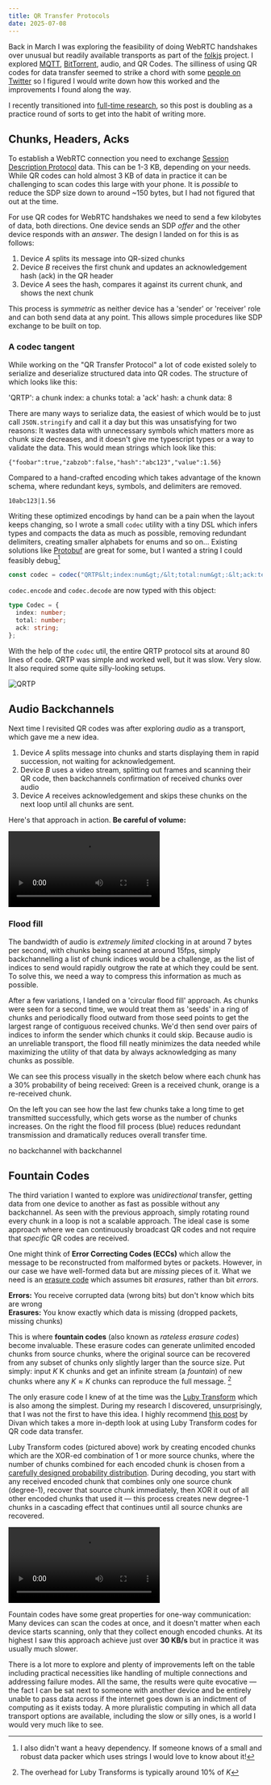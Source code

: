 ```yaml
---
title: QR Transfer Protocols
date: 2025-07-08
---
```


Back in March I was exploring the feasibility of doing WebRTC handshakes over unusual but readily available transports as part of the [folkjs](https://folkjs.org) project. I explored [MQTT](https://en.wikipedia.org/wiki/MQTT), [BitTorrent](https://en.wikipedia.org/wiki/BitTorrent), audio, and QR Codes. The silliness of using QR codes for data transfer seemed to strike a chord with some [people on Twitter](https://x.com/OrionReedOne/status/1901383095648927881) so I figured I would write down how this worked and the improvements I found along the way.

I recently transitioned into [full-time research](https://bsky.app/profile/orionreed.com/post/3lt5jj4hfjc2j), so this post is doubling as a practice round of sorts to get into the habit of writing more.

## Chunks, Headers, Acks

To establish a WebRTC connection you need to exchange [Session Description Protocol](https://en.wikipedia.org/wiki/Session_Description_Protocol) data. This can be 1-3 KB, depending on your needs. While QR codes can hold almost 3 KB of data in practice it can be challenging to scan codes this large with your phone. It is _possible_ to reduce the SDP size down to around ~150 bytes, but I had not figured that out at the time.

For use QR codes for WebRTC handshakes we need to send a few kilobytes of data, both directions. One device sends an SDP _offer_ and the other device responds with an _answer_. The design I landed on for this is as follows:

1. Device $A$ splits its message into QR-sized chunks
2. Device $B$ receives the first chunk and updates an acknowledgement hash (ack) in the QR header
3. Device $A$ sees the hash, compares it against its current chunk, and shows the next chunk

<md-qrtp-handshake chunks="5" speed="2000"></md-qrtp-handshake>

This process is _symmetric_ as neither device has a 'sender' or 'receiver' role and can both send data at any point. This allows simple procedures like SDP exchange to be built on top.

### A codec tangent

While working on the "QR Transfer Protocol" a lot of code existed solely to serialize and deserialize structured data into QR codes. The structure of which looks like this:

<md-codec width='20rem'>
'QRTP': a
chunk index: a
chunks total: a
'ack' hash: a
chunk data: 8
</md-codec>

There are many ways to serialize data, the easiest of which would be to just call `JSON.stringify` and call it a day but this was unsatisfying for two reasons: It wastes data with unnecessary symbols which matters more as chunk size decreases, and it doesn't give me typescript types or a way to validate the data. This would mean strings which look like this:

```
{"foobar":true,"zabzob":false,"hash":"abc123","value":1.56}
```

Compared to a hand-crafted encoding which takes advantage of the known schema, where redundant keys, symbols, and delimiters are removed.

```
10abc123|1.56
```

Writing these optimized encodings by hand can be a pain when the layout keeps changing, so I wrote a small `codec` utility with a tiny DSL which infers types and compacts the data as much as possible, removing redundant delimiters, creating smaller alphabets for enums and so on… Existing solutions like [Protobuf](https://en.wikipedia.org/wiki/Protocol_Buffers) are great for some, but I wanted a string I could feasibly debug[^1]

[^1]: I also didn't want a heavy dependency. If someone knows of a small and robust data packer which uses strings I would love to know about it!

```ts
const codec = codec("QRTP&lt;index:num&gt;/&lt;total:num&gt;:&lt;ack:text&gt;");
```

`codec.encode` and `codec.decode` are now typed with this object:

```ts
type Codec = {
  index: number;
  total: number;
  ack: string;
};
```

With the help of the `codec` util, the entire QRTP protocol sits at around 80 lines of code. QRTP was simple and worked well, but it was slow. Very slow. It also required some quite silly-looking setups.

![QRTP](qrtp.jpg)

## Audio Backchannels

Next time I revisited QR codes was after exploring _audio_ as a transport, which gave me a new idea.

1. Device $A$ splits message into chunks and starts displaying them in rapid succession, not waiting for acknowledgement.
2. Device $B$ uses a video stream, splitting out frames and scanning their QR code, then backchannels confirmation of received chunks over audio
3. Device $A$ receives acknowledgement and skips these chunks on the next loop until all chunks are sent.

Here's that approach in action. **Be careful of volume:**

![qrtpb](backchannel.mp4)

### Flood fill

The bandwidth of audio is _extremely limited_ clocking in at around 7 bytes per second, with chunks being scanned at around 15fps, simply backchannelling a list of chunk indices would be a challenge, as the list of indices to send would rapidly outgrow the rate at which they could be sent. To solve this, we need a way to compress this information as much as possible.

After a few variations, I landed on a 'circular flood fill' approach. As chunks were seen for a second time, we would treat them as 'seeds' in a ring of chunks and periodically flood outward from those seed points to get the largest range of contiguous received chunks. We'd then send over pairs of indices to inform the sender which chunks it could skip. Because audio is an unreliable transport, the flood fill neatly minimizes the data needed while maximizing the utility of that data by always acknowledging as many chunks as possible.

We can see this process visually in the sketch below where each chunk has a 30% probability of being received: Green is a received chunk, orange is a re-received chunk.

On the left you can see how the last few chunks take a long time to get transmitted successfully, which gets worse as the number of chunks increases. On the right the flood fill process (blue) reduces redundant transmission and dramatically reduces overall transfer time.

<md-group>
  <md-cell-circle cells='60' width='0.2' id="protocol-v1">
    no backchannel
  </md-cell-circle>
  <md-cell-circle cells='60' width='0.2' id="protocol-v2">
    with backchannel
  </md-cell-circle>
</md-group>

## Fountain Codes

The third variation I wanted to explore was _unidirectional_ transfer, getting data from one device to another as fast as possible without any backchannel. As seen with the previous approach, simply rotating round every chunk in a loop is not a scalable approach. The ideal case is some approach where we can continuously broadcast QR codes and not require that _specific_ QR codes are received.

One might think of **Error Correcting Codes (ECCs)** which allow the message to be reconstructed from malformed bytes or packets. However, in our case we have well-formed data but are _missing_ pieces of it. What we need is an [erasure code](https://en.wikipedia.org/wiki/Erasure_code) which assumes bit _erasures_, rather than bit _errors_.

**Errors:** You receive corrupted data (wrong bits) but don't know which bits are wrong <br/>
**Erasures:** You know exactly which data is missing (dropped packets, missing chunks)

This is where **fountain codes** (also known as _rateless erasure codes_) become invaluable. These erasure codes can generate unlimited encoded chunks from source chunks, where the original source can be recovered from any subset of chunks only slightly larger than the source size. Put simply: input $K$
K chunks and get an infinite stream (a _fountain_) of new chunks where any $K\approx K$ chunks can reproduce the full message. [^2]

[^2]: The overhead for Luby Transforms is typically around 10% of $K$

The only erasure code I knew of at the time was the [Luby Transform](https://en.wikipedia.org/wiki/Luby_transform_code) which is also among the simplest. During my research I discovered, unsurprisingly, that I was not the first to have this idea. I highly recommend [this post](https://divan.dev/posts/fountaincodes/) by Divan which takes a more in-depth look at using Luby Transform codes for QR code data transfer.

<md-group>
  <md-luby-transform>
  </md-luby-transform>
</md-group>

Luby Transform codes (pictured above) work by creating encoded chunks which are the XOR-ed combination of 1 or more source chunks, where the number of chunks combined for each encoded chunk is chosen from a [carefully designed probability distribution](https://en.wikipedia.org/wiki/Soliton_distribution). During decoding, you start with any received encoded chunk that combines only one source chunk (degree-1), recover that source chunk immediately, then XOR it out of all other encoded chunks that used it — this process creates new degree-1 chunks in a cascading effect that continues until all source chunks are recovered.

![fountain](fountain.mp4)

Fountain codes have some great properties for one-way communication: Many devices can scan the codes at once, and it doesn't matter when each device starts scanning, only that they collect enough encoded chunks. At its highest I saw this approach achieve just over **30 KB/s** but in practice it was usually much slower.

There is a lot more to explore and plenty of improvements left on the table including practical necessities like handling of multiple connections and addressing failure modes. All the same, the results were quite evocative — the fact I can be sat next to someone with another device and be entirely unable to pass data across if the internet goes down is an indictment of computing as it exists today. A more pluralistic computing in which all data transport options are available, including the slow or silly ones, is a world I would very much like to see.

<script>
class QRTPProtocol {
  constructor(circle, options = {}) {
    this.circle = circle;
    this.cellCount = circle.cellCount;
    this.broadcastIndex = 0;
    this.receivedCells = new Set();
    this.retransmitCells = new Set();
    this.acknowledgedCells = new Set(); // Cells that have been flood-filled
    this.isRunning = false;
    this.isBroadcasting = false; // Flag to prevent concurrent broadcast loops
    this.lastBroadcastCell = -1;
    this.floodFillTimer = null;
    this.isFloodFilling = false;
    this.timeouts = new Set(); // Track timeouts for cleanup
    
    // Protocol options
    this.enableFloodFill = options.enableFloodFill !== false;
    this.skipAcknowledged = options.skipAcknowledged || false;
    
    // Protocol parameters
    this.receptionProbability = 0.35; // Lower probability for more realistic loss
    this.broadcastSpeed = 80; // ms per cell
    this.floodFillSpeed = 25; // Faster flood fill spread
    this.floodFillDelay = 800; // ms to wait before flood fill
  }

  // Get CSS variable colors for theme support (always fresh to handle theme changes)
  getColors() {
    const root = getComputedStyle(document.documentElement);
    return {
      broadcast: root.getPropertyValue('--color-black').trim(),
      received: root.getPropertyValue('--color-green').trim(),
      retransmit: root.getPropertyValue('--color-orange').trim(),
      floodFill: root.getPropertyValue('--color-blue').trim(),
      acknowledged: root.getPropertyValue('--color-gray').trim(),
      completion: root.getPropertyValue('--color-white').trim()
    };
  }

  // Refresh all visible cell colors (useful when theme changes)
  refreshAllColors() {
    if (!this.isRunning) return;
    
    for (let i = 0; i < this.cellCount; i++) {
      if (i === this.lastBroadcastCell) {
        // Keep broadcast cell as-is
        continue;
      }
      // Restore each cell to its proper color
      this.restoreCell(i);
    }
  }

  async sleep(ms) {
    return new Promise(resolve => {
      const timeoutId = setTimeout(resolve, ms);
      // Store timeout for cleanup
      if (!this.timeouts) this.timeouts = new Set();
      this.timeouts.add(timeoutId);
      // Remove from set when resolved
      setTimeout(() => this.timeouts?.delete(timeoutId), ms + 10);
    });
  }

  // Yield control to browser to prevent blocking
  async yield() {
    return new Promise(resolve => {
      requestAnimationFrame(() => {
        setTimeout(resolve, 0);
      });
    });
  }

  // Restore cell to its proper state (not black)
  restoreCell(cellIndex) {
    if (!this.isRunning) return; // Don't restore cells if not running
    
    const colors = this.getColors();
    
    if (this.acknowledgedCells.has(cellIndex)) {
      this.circle.setCell(cellIndex, colors.acknowledged); // Light grey for acknowledged
    } else if (this.retransmitCells.has(cellIndex)) {
      this.circle.setCell(cellIndex, colors.retransmit); // Orange for retransmit
    } else if (this.receivedCells.has(cellIndex)) {
      this.circle.setCell(cellIndex, colors.received); // Green for received
    } else {
      this.circle.clearCell(cellIndex); // Clear if not received
    }
  }

  // Continuous broadcast that keeps going around
  async continuousBroadcast() {
    // Prevent multiple concurrent broadcast loops
    if (this.isBroadcasting) {
      console.log('Broadcast already running, skipping');
      return;
    }
    
    this.isBroadcasting = true;
    
    try {
      while (this.isRunning) {
        // Yield control to browser every loop iteration
        await this.yield();
        
        // Check if still running before each operation
        if (!this.isRunning) break;
        
        // Clear previous broadcast cell
        if (this.lastBroadcastCell !== -1) {
          this.restoreCell(this.lastBroadcastCell);
        }
        
        // Check if still running
        if (!this.isRunning) break;
        
        // Skip acknowledged cells if enabled
        if (this.skipAcknowledged && this.acknowledgedCells.has(this.broadcastIndex)) {
          // Move to next cell without processing
          this.broadcastIndex = (this.broadcastIndex + 1) % this.cellCount;
          continue;
        }
        
        // Set current broadcast cell to black
        const colors = this.getColors();
        this.circle.setCell(this.broadcastIndex, colors.broadcast); // Black for current broadcast
        this.lastBroadcastCell = this.broadcastIndex;
        
        // Handle reception logic for this cell
        this.handleReception(this.broadcastIndex);
        
        // Schedule flood fill if we have retransmissions (only if enabled)
        if (this.enableFloodFill) {
          this.scheduleFloodFill();
        }
        
        // Move to next cell
        this.broadcastIndex = (this.broadcastIndex + 1) % this.cellCount;
        
        // Check if all cells are received (complete cycle)
        // Check every iteration since we might skip cell 0 in skip mode
        if (this.receivedCells.size === this.cellCount) {
          await this.sleep(1000); // Pause to show completion
          this.isBroadcasting = false; // Clear flag before restart
          await this.showCompletionAndRestart();
          // Exit this loop - showCompletionAndRestart will start a new one
          return;
        }
        
        // Single sleep for broadcast speed
        await this.sleep(this.broadcastSpeed);
      }
    } finally {
      this.isBroadcasting = false;
    }
  }

  // Handle reception logic for a cell
  handleReception(cellIndex) {
    if (!this.isRunning) return;
    
    // Check if this cell was already received (retransmit)
    if (this.receivedCells.has(cellIndex)) {
      // Probabilistic retransmission detection (same probability as initial reception)
      if (Math.random() < this.receptionProbability) {
        this.retransmitCells.add(cellIndex);
      }
      return;
    }
    
    // Probabilistic initial reception
    if (Math.random() < this.receptionProbability) {
      this.receivedCells.add(cellIndex);
    }
  }

  // Schedule flood fill with debouncing
  scheduleFloodFill() {
    if (!this.isRunning || !this.enableFloodFill || this.retransmitCells.size === 0 || this.isFloodFilling) return;
    
    // Only schedule if not already scheduled and not currently flood filling
    if (!this.floodFillTimer) {
      this.floodFillTimer = setTimeout(() => {
        if (this.isRunning) { // Check if still running when timer fires
          this.startFloodFillCycle();
        }
      }, this.floodFillDelay);
    }
  }

  // Start repeating flood fill cycle
  async startFloodFillCycle() {
    this.floodFillTimer = null;
    this.isFloodFilling = true;
    
    while (this.isRunning && this.isFloodFilling && this.retransmitCells.size > 0) {
      // Yield control to browser
      await this.yield();
      
      const ackRanges = await this.floodFill();
      
      // Check if we should still continue after flood fill
      if (!this.isRunning || !this.isFloodFilling) break;
      
            // After flood fill, reset orange cells to green (ack sent, reset retransmit state)
      const floodColors = this.getColors();
      for (const cellIndex of this.retransmitCells) {
        if (cellIndex !== this.lastBroadcastCell) {
          this.circle.setCell(cellIndex, floodColors.received); // Back to green
        }
      }
      this.retransmitCells.clear(); // Clear retransmit state
      
      // Mark acknowledged cells if skip mode is enabled (do this AFTER resetting retransmit colors)
      if (this.skipAcknowledged && ackRanges) {
        for (const range of ackRanges) {
          for (const cellIndex of range) {
            this.acknowledgedCells.add(cellIndex);
            // Immediately show acknowledged cells as light grey
            if (cellIndex !== this.lastBroadcastCell) {
              this.circle.setCell(cellIndex, floodColors.acknowledged); // Light grey for acknowledged
            }
          }
        }
      }
      
      // Wait 2 seconds before next flood fill cycle
      await this.sleep(2000);
    }
    
    this.isFloodFilling = false;
  }

  // Flood fill algorithm across connected green cells
  async floodFill() {
    if (!this.isRunning || !this.isFloodFilling || this.retransmitCells.size === 0) return null;
    
    // Find all connected components of green cells
    const visited = new Set();
    const ackRanges = [];
    
    for (const retransmitCell of this.retransmitCells) {
      if (!this.isRunning || !this.isFloodFilling) return null;
      if (visited.has(retransmitCell)) continue;
      
      // Start flood fill from this retransmit cell
      const component = await this.floodFillFrom(retransmitCell, visited);
      if (component.length > 0) {
        ackRanges.push(component);
      }
    }
    
    if (!this.isRunning || !this.isFloodFilling) return null;
    
    // Visualize acknowledgement ranges (building the ack indices)
    const colors = this.getColors();
    for (const range of ackRanges) {
      for (const cellIndex of range) {
        if (!this.isRunning || !this.isFloodFilling) return null;
        if (cellIndex !== this.lastBroadcastCell) {
          this.circle.setCell(cellIndex, colors.floodFill); // Blue for ack range
        }
        await this.sleep(this.floodFillSpeed);
        // Yield control every few cells
        await this.yield();
      }
    }
    
    if (!this.isRunning || !this.isFloodFilling) return null;
    
    await this.sleep(1000); // Pause to show complete ack ranges
    
    if (!this.isRunning || !this.isFloodFilling) return null;
    
    // Clear blue ack visualization back to original states
    for (const range of ackRanges) {
      for (const cellIndex of range) {
        if (!this.isRunning || !this.isFloodFilling) return null;
        if (cellIndex !== this.lastBroadcastCell) {
          this.restoreCell(cellIndex);
        }
        // Yield control every few cells
        await this.yield();
      }
    }
    
    return ackRanges; // Return the ranges for potential acknowledgement tracking
  }

  async floodFillFrom(startCell, visited) {
    const component = [];
    const queue = [startCell];
    
    while (queue.length > 0) {
      const cell = queue.shift();
      if (visited.has(cell)) continue;
      
      visited.add(cell);
      component.push(cell);
      
      // Check neighbors (circular, so wrap around)
      const neighbors = [
        (cell - 1 + this.cellCount) % this.cellCount,
        (cell + 1) % this.cellCount
      ];
      
      for (const neighbor of neighbors) {
        if (!visited.has(neighbor) && this.receivedCells.has(neighbor)) {
          queue.push(neighbor);
        }
      }
      
      // Yield control occasionally to prevent blocking
      if (component.length % 10 === 0) {
        await this.yield();
      }
    }
    
    return component;
  }

  // Show completion animation and restart after delay
  async showCompletionAndRestart() {
    // Immediately stop ALL operations
    this.isRunning = false; // Stop everything immediately
    this.isBroadcasting = false;
    this.isFloodFilling = false;
    
    if (this.floodFillTimer) {
      clearTimeout(this.floodFillTimer);
      this.floodFillTimer = null;
    }
    
    // Clean up all timeouts
    if (this.timeouts) {
      this.timeouts.forEach(id => clearTimeout(id));
      this.timeouts.clear();
    }
    
    // Give time for all operations to stop
    await this.yield();
    await new Promise(resolve => setTimeout(resolve, 200));
    
    // Show completion by clearing all cells
    for (let i = 0; i < this.cellCount; i++) {
      this.circle.clearCell(i); // Clear for completion
    }
    
    // Wait 3 seconds to show completion
    await new Promise(resolve => setTimeout(resolve, 3000));
    
    // Clear everything and reset state
    this.receivedCells.clear();
    this.retransmitCells.clear();
    this.acknowledgedCells.clear();
    this.broadcastIndex = 0;
    this.lastBroadcastCell = -1;
    this.circle.clearAll(); // Clear all cells for fresh start
    
    // Schedule restart after a short delay to ensure cleanup
    setTimeout(() => {
      if (!this.isRunning && !this.isBroadcasting) { // Double check we're not already running
        this.isRunning = true;
        this.continuousBroadcast().catch(err => {
          console.error('Protocol error:', err);
          this.isRunning = false;
        });
      }
    }, 100);
  }

  // Reset protocol for new cycle (for stop/start functionality)
  async resetProtocol() {
    // Immediately stop ALL operations
    this.isRunning = false;
    this.isBroadcasting = false;
    this.isFloodFilling = false;
    
    if (this.floodFillTimer) {
      clearTimeout(this.floodFillTimer);
      this.floodFillTimer = null;
    }
    
    // Clean up all timeouts
    if (this.timeouts) {
      this.timeouts.forEach(id => clearTimeout(id));
      this.timeouts.clear();
    }
    
    // Clear everything and reset state
    this.receivedCells.clear();
    this.retransmitCells.clear();
    this.acknowledgedCells.clear();
    this.broadcastIndex = 0;
    this.lastBroadcastCell = -1;
    this.circle.clearAll(); // Clear all cells for fresh start
  }

  // Main protocol loop
  async runProtocol() {
    if (this.isRunning) return;
    this.isRunning = true;
    
    // Start continuous broadcast with error handling
    this.continuousBroadcast().catch(err => {
      console.error('Protocol error:', err);
      this.isRunning = false;
    });
  }

  stop() {
    this.isRunning = false;
    this.isBroadcasting = false;
    this.isFloodFilling = false;
    if (this.floodFillTimer) {
      clearTimeout(this.floodFillTimer);
      this.floodFillTimer = null;
    }
    
    // Clean up all timeouts
    if (this.timeouts) {
      this.timeouts.forEach(id => clearTimeout(id));
      this.timeouts.clear();
    }
  }
}

// Initialize both protocol versions
const circleV1 = document.querySelector('#protocol-v1');
const circleV2 = document.querySelector('#protocol-v2');

// Version 1: Basic retransmission (no flood fill)
const protocolV1 = new QRTPProtocol(circleV1, {
  enableFloodFill: false,
  skipAcknowledged: false
});

// Version 2: Flood fill with skip acknowledged cells
const protocolV2 = new QRTPProtocol(circleV2, {
  enableFloodFill: true,
  skipAcknowledged: true
});

// Start both protocol animations
protocolV1.runProtocol();
protocolV2.runProtocol();

</script>
